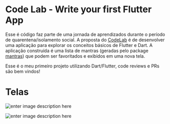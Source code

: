 # Code Lab - Write your first Flutter App

Esse é código faz parte de uma jornada de aprendizados durante o período de quarentena/isolamento social.
A proposta do [CodeLab](https://codelabs.developers.google.com/codelabs/first-flutter-app-pt1/) é de desenvolver uma aplicação para explorar os conceitos básicos de Flutter e Dart. 
A aplicação construída é uma lista de mantras (geradas pelo package [mantras](https://pub.dev/packages/mantras))  que podem ser favoritados e exibidos em uma nova tela.

Esse é o meu primeiro projeto utilizando Dart/Flutter, code reviews e PRs são bem vindos! 

# Telas

![enter image description here](https://i.ibb.co/sH951QW/photo4911289945176516716.jpg)

![enter image description here](https://i.ibb.co/FYjPb7V/photo4911289945176516715.jpg)
